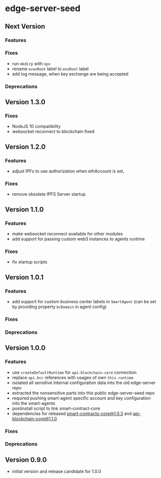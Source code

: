 # edge-server-seed

## Next Version
### Features
### Fixes
- run `mkdirp` with `npx`
- rename `evanRoot` label to `ensRoot` label
- add log message, when key exchange are being accepted

### Deprecations

## Version 1.3.0
### Fixes
- NodeJS 10 compatibility
- websocket reconnect to blockchain fixed

## Version 1.2.0
### Features
- adjust IPFs to use authorization when ethAccount is set,

### Fixes
- remove obsolete IPFS Server startup

## Version 1.1.0
### Features
- make websocket reconnect available for other modules
- add support for passing custom web3 instances to agents runtime

### Fixes
- fix startup scripts

## Version 1.0.1
### Features
- add support for custom business center labels in `SmartAgent` (can be set by providing property `bcDomain` in agent config)

### Fixes
### Deprecations

## Version 1.0.0
### Features
- use `createDefaultRuntime` for `api-blockchain-core` connection
- replace `api.bcc` references with usages of own `this.runtime`
- isolated all sensitive internal configuration data into the old edge-server repo
- extracted the nonsensitive parts into this public edge-server-seed repo
- required pushing smart-agent specific account and key configuration into the smart-agents
- postinstall script to link smart-contract-core
- dependencies for released smart-contracts-core@1.0.3 and api-blockchain-core@1.1.0
### Fixes
### Deprecations


## Version 0.9.0
- initial version and release candidate for 1.0.0

